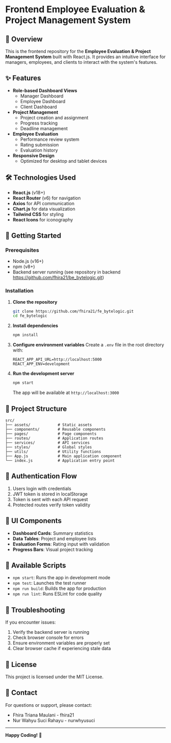 # Frontend Employee Evaluation & Project Management System

## 📌 Overview
This is the frontend repository for the **Employee Evaluation & Project Management System** built with React.js. It provides an intuitive interface for managers, employees, and clients to interact with the system's features.

## ✨ Features
- **Role-based Dashboard Views**
  - Manager Dashboard
  - Employee Dashboard
  - Client Dashboard
- **Project Management**
  - Project creation and assignment
  - Progress tracking
  - Deadline management
- **Employee Evaluation**
  - Performance review system
  - Rating submission
  - Evaluation history
- **Responsive Design**
  - Optimized for desktop and tablet devices

## 🛠️ Technologies Used
- **React.js** (v18+)
- **React Router** (v6) for navigation
- **Axios** for API communication
- **Chart.js** for data visualization
- **Tailwind CSS** for styling
- **React Icons** for iconography

## 🚀 Getting Started

### Prerequisites
- Node.js (v16+)
- npm (v8+)
- Backend server running (see repository in backend https://github.com/fhira21/be_bytelogic.git)

### Installation
1. **Clone the repository**
   ```sh
   git clone https://github.com/fhira21/fe_bytelogic.git
   cd fe_bytelogic
   ```

2. **Install dependencies**
   ```sh
   npm install
   ```

3. **Configure environment variables**
   Create a `.env` file in the root directory with:
   ```
   REACT_APP_API_URL=http://localhost:5000
   REACT_APP_ENV=development
   ```

4. **Run the development server**
   ```sh
   npm start
   ```
   The app will be available at `http://localhost:3000`

## 📂 Project Structure
```
src/
├── assets/            # Static assets
├── components/        # Reusable components
├── pages/             # Page components
├── routes/            # Application routes
├── services/          # API services
├── styles/            # Global styles
├── utils/             # Utility functions
├── App.js             # Main application component
└── index.js           # Application entry point
```

## 🔐 Authentication Flow
1. Users login with credentials
2. JWT token is stored in localStorage
3. Token is sent with each API request
4. Protected routes verify token validity

## 🎨 UI Components
- **Dashboard Cards**: Summary statistics
- **Data Tables**: Project and employee lists
- **Evaluation Forms**: Rating input with validation
- **Progress Bars**: Visual project tracking

## 📝 Available Scripts
- `npm start`: Runs the app in development mode
- `npm test`: Launches the test runner
- `npm run build`: Builds the app for production
- `npm run lint`: Runs ESLint for code quality

## 🐛 Troubleshooting
If you encounter issues:
1. Verify the backend server is running
2. Check browser console for errors
3. Ensure environment variables are properly set
4. Clear browser cache if experiencing stale data

## 📜 License
This project is licensed under the MIT License.

## 📧 Contact
For questions or support, please contact:
- Fhira Triana Maulani - fhira21
- Nur Wahyu Suci Rahayu - nurwhyusuci

---

**Happy Coding!** 🚀
